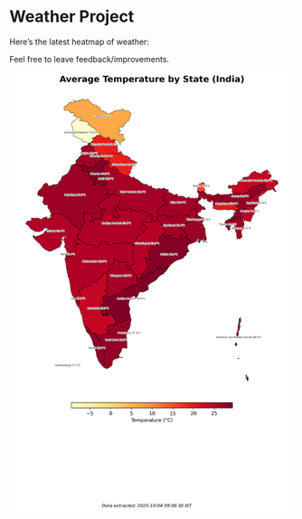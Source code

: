 # Weather Project

Here’s the latest heatmap of weather:

Feel free to leave feedback/improvements.

![India Heatmap](docs/assets/india_heatmap.png?v=E094D9)
